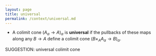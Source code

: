 ```yaml
---
layout: page
title: universal
permalink: /context/universal.md
---
```

-  A colimit cone $(A_\alpha \to A)_\alpha$ is **universal** if the pullbacks of these maps along any $B \to A$ define a colimit cone $(B \times_A A_\alpha \to B)_\alpha$.

SUGGESTION: universal colimit cone
